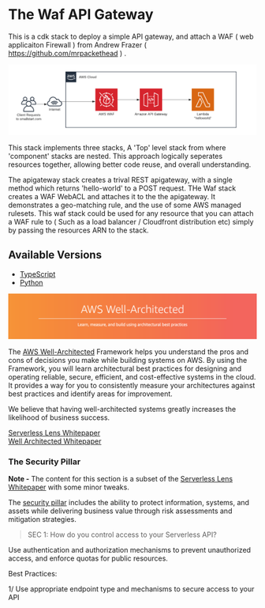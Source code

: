 # The Waf API Gateway


This is a cdk stack to deploy a simple API gateway, and attach a WAF ( web applicaiton Firewall ) from Andrew Frazer ( <https://github.com/mrpackethead> ) .

![architecture](img/the-waf-apigateway.png)

This stack implements three stacks,  A 'Top' level stack from where 'component' stacks are nested.  This approach logically seperates resources together, allowing better code reuse, and overall understanding. 

The apigateway stack creates a trival REST apigateway, with a single method which returns 'hello-world' to a POST request. 
THe Waf stack creates a WAF WebACL and attaches it to the the apigateway.    It demonstrates a geo-matching rule, and the use of some AWS managed rulesets.    This waf stack could be used for any resource that you can attach a WAF rule to ( Such as a load balancer / Cloudfront distribution etc) simply by passing the resources ARN to the stack. 


## Available Versions

 * [TypeScript](typescript/)
 * [Python](python/)

![AWS Well Architected](img/well_architected.png)

The [AWS Well-Architected](https://aws.amazon.com/architecture/well-architected/) Framework helps you understand the pros and cons of
decisions you make while building systems on AWS. By using the Framework, you will learn architectural best practices for designing and operating reliable, secure, efficient, and cost-effective systems in the cloud. It provides a way for you to consistently measure your architectures against best practices and identify areas for improvement.

We believe that having well-architected systems greatly increases the likelihood of business success.

[Serverless Lens Whitepaper](https://d1.awsstatic.com/whitepapers/architecture/AWS-Serverless-Applications-Lens.pdf) <br />
[Well Architected Whitepaper](http://d0.awsstatic.com/whitepapers/architecture/AWS_Well-Architected_Framework.pdf)

### The Security Pillar

<strong>Note -</strong> The content for this section is a subset of the [Serverless Lens Whitepaper](https://d1.awsstatic.com/whitepapers/architecture/AWS-Serverless-Applications-Lens.pdf) with some minor tweaks.

The [security pillar](https://d1.awsstatic.com/whitepapers/architecture/AWS-Serverless-Applications-Lens.pdf#page=38) includes the ability to protect information, systems, and assets while delivering business value through risk assessments and mitigation strategies.

> SEC 1: How do you control access to your Serverless API?

Use authentication and authorization mechanisms to prevent unauthorized access, and enforce quotas for public resources.

Best Practices:

1/ Use appropriate endpoint type and mechanisms to secure access to your API